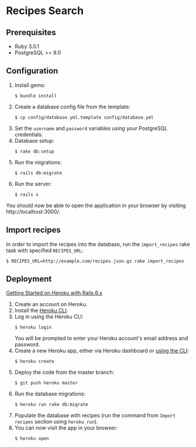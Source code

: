 # Recipes Search

## Prerequisites

* Ruby 3.0.1
* PostgreSQL >= 9.0

## Configuration

1. Install gems:
   ```
   $ bundle install
   ```
2. Create a database config file from the template:
   ```
   $ cp config/database.yml.template config/database.yml
   ```
3. Set the `username` and `password` variables using
   your PostgreSQL credentials.
4. Database setup:
   ```
   $ rake db:setup
   ```
5. Run the migrations:
   ```
   $ rails db:migrate
   ```
6. Run the server:
   ```
   $ rails s
   ```

You should now be able to open the application in your browser by visiting http://localhost:3000/.

## Import recipes

In order to import the recipes into the database, run the `import_recipes` rake task with specified `RECIPES_URL`:
```
$ RECIPES_URL=http://example.com/recipes.json.gz rake import_recipes
```

## Deployment

[Getting Started on Heroku with Rails 6.x](https://devcenter.heroku.com/articles/getting-started-with-rails6)

1. Create an account on Heroku.
2. Install the [Heroku CLI](https://devcenter.heroku.com/articles/heroku-cli#download-and-install).
3. Log in using the Heroku CLI:
    ```
    $ heroku login
    ```
   You will be prompted to enter your Heroku account's email address and password.
4. Create a new Heroku app, either via Heroku dashboard or [using the CLI](https://devcenter.heroku.com/articles/creating-apps):
    ```
    $ heroku create
    ```
5. Deploy the code from the master branch:
    ```
    $ git push heroku master
    ```
6. Run the database migrations:
    ```
    $ heroku run rake db:migrate
    ```
7. Populate the database with recipes (run the command from `Import recipes` section using `heroku run`).
8. You can now visit the app in your browser:
    ```
    $ heroku open
    ```
